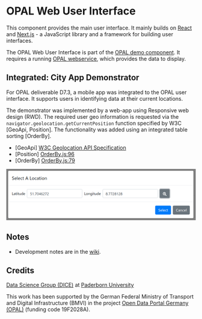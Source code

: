 # OPAL Web User Interface

This component provides the main user interface.
It mainly builds on [React](https://reactjs.org/) and [Next.js](https://nextjs.org/) - a JavaScript library and a framework for building user interfaces.

The OPAL Web User Interface is part of the [OPAL demo component](https://github.com/projekt-opal/demo).
It requires a running [OPAL webservice](https://github.com/projekt-opal/web-service), which provides the data to display.

## Integrated: City App Demonstrator 

For OPAL deliverable D7.3, a mobile app was integrated to the OPAL user interface. It supports users in identifying data at their current locations.

The demonstrator was implemented by a web-app using Responsive web design (RWD).
The required user geo information is requested via the `navigator.geolocation.getCurrentPosition` function specified by W3C [GeoApi, Position].
The functionality was added using an integrated table sorting [OrderBy].

* [GeoApi] [W3C Geolocation API Specification](https://w3c.github.io/geolocation-api/)
* [Position] [OrderBy.js:96](src/components/report/datasets/dataset/OrderBy.js#L96)
* [OrderBy] [OrderBy.js:79](src/components/report/datasets/dataset/OrderBy.js#L79)

![Location selection](doc/location.png)


## Notes

- Development notes are in the [wiki](https://github.com/projekt-opal/web-ui/wiki).


## Credits

[Data Science Group (DICE)](https://dice-research.org/) at [Paderborn University](https://www.uni-paderborn.de/)

This work has been supported by the German Federal Ministry of Transport and Digital Infrastructure (BMVI) in the project [Open Data Portal Germany (OPAL)](http://projekt-opal.de/) (funding code 19F2028A).
  
